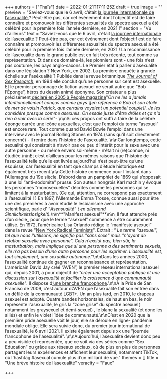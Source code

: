 +++
authors = ["Thaïs"]
date = 2022-01-21T17:11:25Z
draft = true
image = ""
preview = "Saviez-vous que le 6 avril, c’était [la journée internationale de l’asexualité ](https://internationalasexualityday.org/fr/)? Peut-être pas, car cet événement dont l’objectif est de faire connaître et promouvoir les différentes sexualités du spectre asexuel a été célébré pour la première fois l’année dernière, en 2021 !"
section = "Vu d'ailleurs"
text = "Saviez-vous que le 6 avril, c’était [la journée internationale de l’asexualité ](https://internationalasexualityday.org/fr/)? Peut-être pas, car cet événement dont l’objectif est de faire connaître et promouvoir les différentes sexualités du spectre asexuel a été célébré pour la première fois l’année dernière, en 2021 ! La reconnaissance de l’asexualité dans le grand public est en fait très récente, tout comme sa représentation. Et dans ce domaine-là, les pionniers sont - une fois n’est pas coutume, les pays anglo-saxons. Le Premier état à parler d’asexualité dans une législation ? New York, en 2002. La première enquête à grande échelle sur l'aséxualité ? Publiée dans la revue britannique [_The Journal of Sex Research_](https://en.m.wikipedia.org/wiki/The_Journal_of_Sex_Research), en 1994 elle conclut qu'une personne sur cent est asexuelle.   Et le premier personnage de fiction asexuel ne serait autre que “Bob l’Éponge”, héros du dessin animé éponyme. Son créateur a plus précisément[ déclaré en 2005 à People magazine](https://people.com/celebrity/spongebob-asexual-not-gay-creator/)\"_On ne les a jamais intentionnellement conçus comme gays \\[en référence à Bob et son étoile de mer de voisin Patrick, que certains voyaient un potentiel couple\\]. Je les considère presque comme asexuels. On essaie juste d'être drôles et ça n'a rien à voir avec la série_\"- \n\nSi ces propos ont suffi à faire de la célèbre éponge carrée une icône asexuelles, c’est que l’emploi du terme “asexuel” est encore rare. Tout comme quand David Bowie l’emploi dans une interview avec le journal Rolling Stones en 1974 (sans qu'il soit directement concerné) - il rentre dans l'histoire de l'asexualité. \n\nCar longtemps, cette sexualité qui consistait à n’avoir pas ou peu d’intérêt pour le sexe avec une autre personne - ou même envers soi-même - n’était ni (re)connue, ni étudiée.\n\nEt c’est d’ailleurs pour les mêmes raisons que l’histoire de l’asexualité telle qu’elle est livrée aujourd’hui n’est peut-être qu’une esquisse, car l’asexualité en tant que champs d’étude historique est également très récent.\n\nCette histoire commence pour l'instant dans l’Allemagne du 19e siècle. D’abord dans un pamphlet de 1869 qui s’opposait à une loi “anti-sodomite” prusse. Son auteur hongrois Karl machin y évoque les personnes “monosexuelles” décrites comme les personnes qui se limitent à la masturbation. (Ce qui, attention, ne correspond pas exactement à l’asexualité ! ) En 1897, l'Allemande Emma Trosse, connue aussi pour être une des premières à avoir étudié le lesbianisme avec une approche scientifique, parle  d’ “_Asensualité” ( en allemand Sinnlichkeitslosigkeit)._\n\n**\"Manifest asexuel\"**\n\n_Il faut attendre près d’un siècle_ pour que le terme “asexuel” commence à être couramment utilisé. En 1972, l’américaine Lisa Orlando rédige le “manifeste asexuel” dans la revue \"[New York Radical Feminists](https://en.m.wikipedia.org/wiki/New_York_Radical_Feminists)\". Extrait : “ _Le terme \"asexuel\", tel que nous l'utilisons, ne signifie pas \"sans sexe\" mais \"n'ayant de relation sexuelle avec personne\". Cela n'exclut pas, bien sûr, la masturbation, mais implique que si une personne a des sentiments sexuels, elle n'a pas besoin d'une autre personne pour les exprimer. L'asexualité est, tout simplement, une sexualité autonome_.\"\n\nDans les années 2000, l’asexualité continue de gagner en reconnaissance et représentation. L’américain David Jay créé “AVEN”, le premier réseau international asexuel qui, depuis 2001, a pour objectif de _“créer une acceptation publique et une discussion sur l'asexualité et faciliter la croissance d'une communauté asexuelle_\". Il dispose d[’une branche francophone](https://fr.asexuality.org/).\n\nÀ la Pride de San Franciso de 2009, c’est autour d’AVEN que l’asexualité fait son entrée dans un défilé de la communauté LGBT+. Un an plus tard, en 2010, le drapeau asexuel est adopté. Quatre bandes horizontales, de haut en bas, le noir représente l'asexualité, le gris la “zone grise” du spectre asexuel( notamment les graysexuel et demi-sexuel) , le blanc la sexualité (et donc les alliés) et enfin le violet l’idée de communauté.\n\nC’est en 2020 que la première pride asexuelle voit le jour, elle se déroule en ligne- pandémie mondiale oblige. Elle sera suivie donc, du premier jour international de l’asexualité, le 6 avril 2021. Il existe également depuis xx une \"journée francophone de l'asexualité\".  \n\nAujourd’hui, l’asexualité devient donc peu a peu visible et représentée, que ce soit via des séries comme “Sex Education” ou grâce aux réseaux sociaux, où de plus en plus de personnes partagent leurs expériences et affichent leur sexualité, notamment TikTok, où l'hashtag #asexual cumule plus d’un milliard de vue."
themes = []
title = "Une brève histoire de l’asexualité"
veracity = "Faux"

+++
